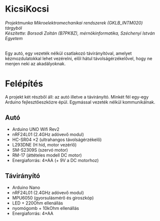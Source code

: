 # KicsiKocsi
###### Projektmunka Mikroelektromechanikai rendszerek (GKLB_INTM020) tárgyból<br />Készítette: Borsodi Zoltán (B7PK8Z), mérnökinformatika, Széchenyi István Egyetem

Egy autó, egy vezeték nélkül csatlakozó távirányítóval, amelyet kézmozdulatokkal lehet vezérelni, elől hátul távolságérzékelővel, hogy ne menjen neki az akadályoknak.

Felépítés
====
A projekt két részből áll: az autó illetve a távirányító. Minkét fél egy-egy Arduino fejlesztőeszközre épül. Egymással vezeték nélkül kommunikálnak.

Autó
----
- Arduino UNO Wifi Rev2
- nRF24L01 (2.4GHz adóvevő modul)
- HC-SR04 ×2 (ultrahangos távolságérzékelő)
- L293DNE (H híd, motor vezérlő)
- SM-S2309S (szervó motor)
- RM-17 (áttételes modell DC motor)
- Energiaforrás: 4×AA (+ 9V a DC motorhoz)

Távirányító
----
- Arduino Nano
- nRF24L01 (2.4GHz adóvevő modul)
- MPU6050 (gyorsulásmérő és giroszkóp)
- LED + 220Ohm ellenállás
- nyomógomb + 10kOhm ellenállás
- Energiaforrás: 4×AA
